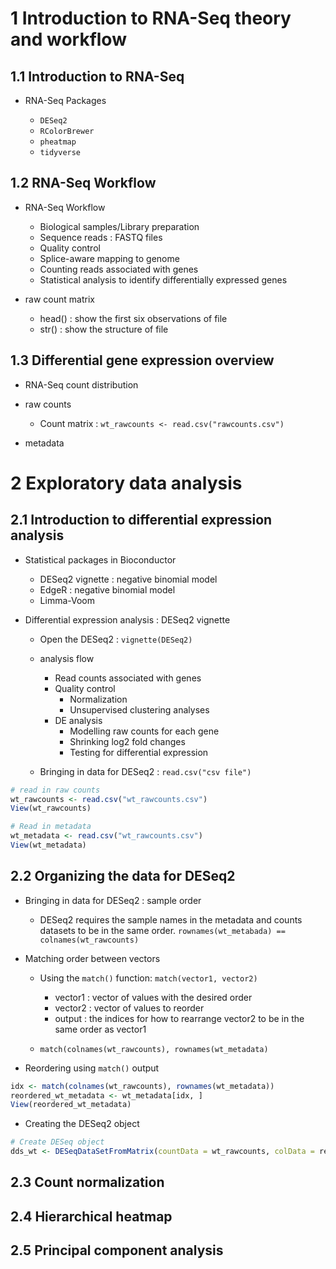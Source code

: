 # 1 Introduction to RNA-Seq theory and workflow

## 1.1 Introduction to RNA-Seq

* RNA-Seq Packages

    * `DESeq2`
    * `RColorBrewer`
    * `pheatmap`
    * `tidyverse`

## 1.2 RNA-Seq Workflow

* RNA-Seq Workflow

    * Biological samples/Library preparation
    * Sequence reads : FASTQ files
    * Quality control
    * Splice-aware mapping to genome
    * Counting reads associated with genes
    * Statistical analysis to identify differentially expressed genes

* raw count matrix

    * head() : show the first six observations of file
    * str() : show the structure of file

## 1.3 Differential gene expression overview

* RNA-Seq count distribution

* raw counts
    * Count matrix : ```wt_rawcounts <- read.csv("rawcounts.csv")```

* metadata

# 2 Exploratory data analysis

## 2.1 Introduction to differential expression analysis

* Statistical packages in Bioconductor
    * DESeq2 vignette : negative binomial model
    * EdgeR : negative binomial model
    * Limma-Voom

* Differential expression analysis : DESeq2 vignette

    * Open the DESeq2 : `vignette(DESeq2)`

    * analysis flow
        * Read counts associated with genes
        * Quality control
            * Normalization
            * Unsupervised clustering analyses
        * DE analysis
            * Modelling raw counts for each gene
            * Shrinking log2 fold changes
            * Testing for differential expression

    * Bringing in data for DESeq2 : `read.csv("csv file")`

```R
# read in raw counts
wt_rawcounts <- read.csv("wt_rawcounts.csv")
View(wt_rawcounts)
```
```R
# Read in metadata
wt_metadata <- read.csv("wt_rawcounts.csv")
View(wt_metadata)
```

## 2.2 Organizing the data for DESeq2

* Bringing in data for DESeq2 : sample order

    * DESeq2 requires the sample names in the metadata and counts datasets to be in the same order. `rownames(wt_metabada) == colnames(wt_rawcounts)`

* Matching order between vectors

    * Using the `match()` function: `match(vector1, vector2)`
        * vector1 : vector of values with the desired order
        * vector2 : vector of values to reorder
        * output : the indices for how to rearrange vector2 to be in the same order as vector1

    * `match(colnames(wt_rawcounts), rownames(wt_metadata)`

* Reordering using `match()` output

```R
idx <- match(colnames(wt_rawcounts), rownames(wt_metadata))
reordered_wt_metadata <- wt_metadata[idx, ]
View(reordered_wt_metadata)
```

* Creating the DESeq2 object

```R
# Create DESeq object
dds_wt <- DESeqDataSetFromMatrix(countData = wt_rawcounts, colData = reordered_wt_metadata, design = ~ condition)
```





## 2.3 Count normalization




## 2.4 Hierarchical heatmap




## 2.5 Principal component analysis 






















